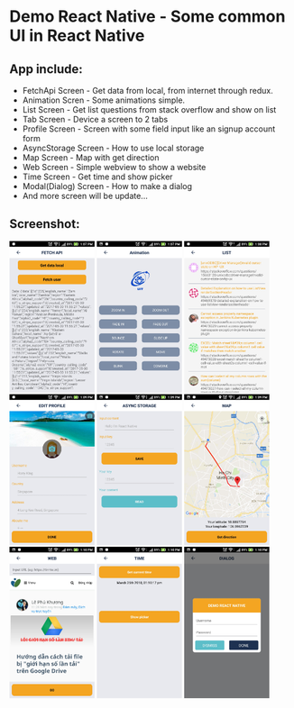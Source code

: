 # Demo React Native - Some common UI in React Native

## App include:

* FetchApi Screen - Get data from local, from internet through redux.
* Animation Scren - Some animations simple.
* List Screen - Get list questions from stack overflow and show on list
* Tab Screen - Device a screen to 2 tabs
* Profile Screen - Screen with some field input like an signup account form
* AsyncStorage Screen - How to use local storage
* Map Screen - Map with get direction
* Web Screen - Simple webview to show a website
* Time Screen - Get time and show picker
* Modal(Dialog) Screen - How to make a dialog
* And more screen will be update...

## Screenshot:

<img src="https://raw.githubusercontent.com/duytq94/DemoReactNative/master/Screenshoots/FetchApiScreen.jpg" height="30%" width="30%">
<img src="https://raw.githubusercontent.com/duytq94/DemoReactNative/master/Screenshoots/AnimationScreen.jpg" height="30%" width="30%">
<img src="https://raw.githubusercontent.com/duytq94/DemoReactNative/master/Screenshoots/ListScreen.jpg" height="30%" width="30%">
<img src="https://raw.githubusercontent.com/duytq94/DemoReactNative/master/Screenshoots/ProfileScreen.jpg" height="30%" width="30%">
<img src="https://raw.githubusercontent.com/duytq94/DemoReactNative/master/Screenshoots/AsyncStorageScreen.jpg" height="30%" width="30%">
<img src="https://raw.githubusercontent.com/duytq94/DemoReactNative/master/Screenshoots/MapScreen.jpg" height="30%" width="30%">
<img src="https://raw.githubusercontent.com/duytq94/DemoReactNative/master/Screenshoots/WebScreen.jpg" height="30%" width="30%">
<img src="https://raw.githubusercontent.com/duytq94/DemoReactNative/master/Screenshoots/TimeScreen.jpg" height="30%" width="30%">
<img src="https://raw.githubusercontent.com/duytq94/DemoReactNative/master/Screenshoots/DialogScreen.jpg" height="30%" width="30%">